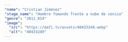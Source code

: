 ```yaml
---
"name": "Cristian Jiménez"
"stage_name": "Hombre fumando frente a nube de ceniza"
"genre": "2011_019"
"image":
  "src": "https://mafi.tv/assets/40433249.webp"
  "alt": "40433249"
---
```

